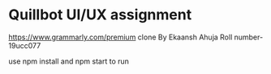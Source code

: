 # Quillbot UI/UX assignment
https://www.grammarly.com/premium clone
By Ekaansh Ahuja
Roll number- 19ucc077


use npm install and npm start to run
